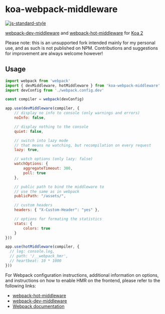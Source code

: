 # koa-webpack-middleware

[![js-standard-style](https://img.shields.io/badge/code%20style-standard-brightgreen.svg)](http://standardjs.com/)

[webpack-dev-middleware](https://github.com/webpack/webpack-dev-middleware) and [webpack-hot-middleware](https://github.com/glenjamin/webpack-hot-middleware) for [Koa 2](https://github.com/koajs/koa)

Please note: this is an unsupported fork intended mainly for my personal use, and as such is not published on NPM. Contributions and suggestions for improvement are always welcome however!

## Usage

```js
import webpack from 'webpack'
import { devMiddleware, hotMiddleware } from 'koa-webpack-middleware'
import devConfig from './webpack.config.dev'

const compiler = webpack(devConfig)

app.use(devMiddleware(compiler, {
    // display no info to console (only warnings and errors)
    noInfo: false,

    // display nothing to the console
    quiet: false,

    // switch into lazy mode
    // that means no watching, but recompilation on every request
    lazy: true,

    // watch options (only lazy: false)
    watchOptions: {
        aggregateTimeout: 300,
        poll: true
    },

    // public path to bind the middleware to
    // use the same as in webpack
    publicPath: "/assets/",

    // custom headers
    headers: { "X-Custom-Header": "yes" },

    // options for formating the statistics
    stats: {
        colors: true
    }
}))

app.use(hotMiddleware(compiler, {
  // log: console.log,
  // path: '/__webpack_hmr',
  // heartbeat: 10 * 1000
}))
```

For Webpack configuration instructions, additional information on options, and instructions on how to enable HMR on the frontend, please refer to the following links:

- [webpack-hot-middleware](https://github.com/glenjamin/webpack-hot-middleware)
- [webpack-dev-middleware](https://github.com/webpack/webpack-dev-middleware)
- [Webpack documentation](https://webpack.js.org/api/hot-module-replacement)
